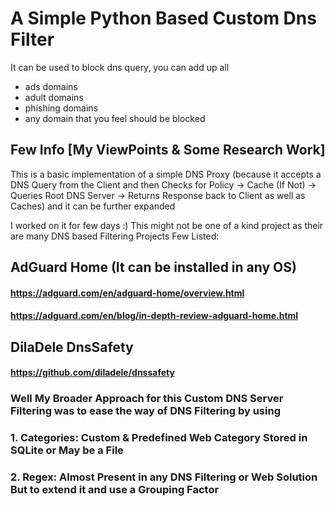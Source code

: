 # A Simple Python Based Custom Dns Filter

It can be used to block dns query, you can add up all
- ads domains
- adult domains
- phishing domains
- any domain that you feel should be blocked

## Few Info [My ViewPoints & Some Research Work]

This is a basic implementation of a simple DNS Proxy
(because it accepts a DNS Query from the Client and then Checks for Policy 
-> Cache (If Not) 
-> Queries Root DNS Server 
-> Returns Response back to Client as well as Caches)
and it can be further expanded

I worked on it for few days :) This might not be one of a kind project as their are many DNS based Filtering Projects
Few Listed:

## AdGuard Home (It can be installed in any OS)
#### https://adguard.com/en/adguard-home/overview.html
#### https://adguard.com/en/blog/in-depth-review-adguard-home.html

## DilaDele DnsSafety
#### https://github.com/diladele/dnssafety

### Well My Broader Approach for this Custom DNS Server Filtering was to ease the way of DNS Filtering by using 
### 1. Categories: Custom & Predefined Web Category Stored in SQLite or May be a File
### 2. Regex: Almost Present in any DNS Filtering or Web Solution But to extend it and use a Grouping Factor



